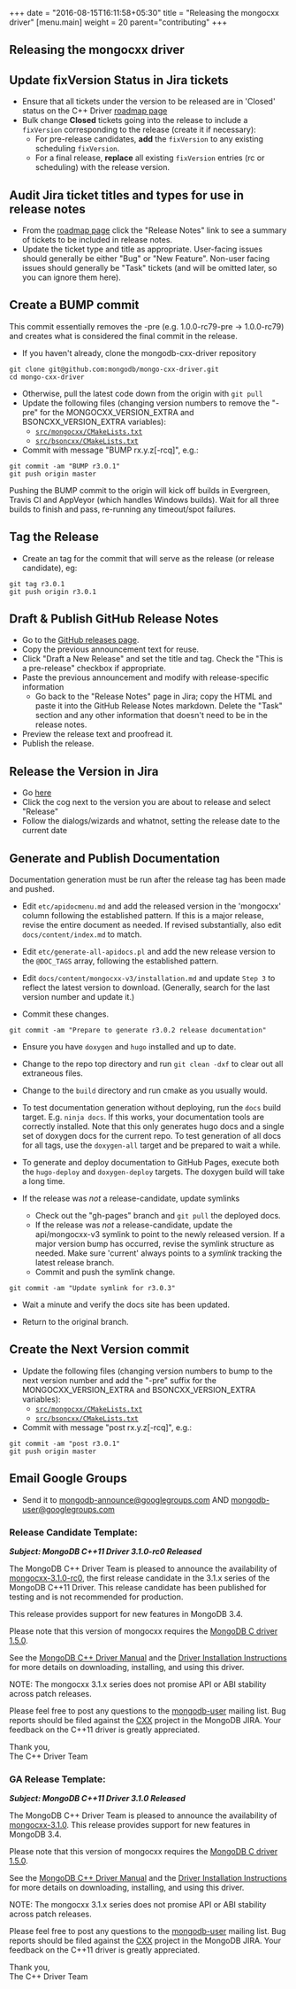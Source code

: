 +++
date = "2016-08-15T16:11:58+05:30"
title = "Releasing the mongocxx driver"
[menu.main]
  weight = 20
  parent="contributing"
+++

## Releasing the mongocxx driver

## Update fixVersion Status in Jira tickets

* Ensure that all tickets under the version to be released are in
  'Closed' status on the C++ Driver [roadmap
  page](https://jira.mongodb.org/browse/CXX/?selectedTab=com.atlassian.jira.jira-projects-plugin:roadmap-panel)
* Bulk change **Closed** tickets going into the release to include a `fixVersion`
  corresponding to the release (create it if necessary):
    * For pre-release candidates, **add** the `fixVersion` to any existing
      scheduling `fixVersion`.
    * For a final release, **replace** all existing `fixVersion` entries (rc or
      scheduling) with the release version.

## Audit Jira ticket titles and types for use in release notes

* From the [roadmap page](https://jira.mongodb.org/browse/CXX/?selectedTab=com.atlassian.jira.jira-projects-plugin:roadmap-panel)
  click the "Release Notes" link to see a summary of tickets to be included
  in release notes.
* Update the ticket type and title as appropriate.  User-facing issues
  should generally be either "Bug" or "New Feature".  Non-user facing
  issues should generally be "Task" tickets (and will be omitted later, so
  you can ignore them here).

## Create a BUMP commit

This commit essentially removes the -pre (e.g. 1.0.0-rc79-pre ->
1.0.0-rc79) and creates what is considered the final commit in the release.

*  If you haven't already, clone the mongodb-cxx-driver repository

```
git clone git@github.com:mongodb/mongo-cxx-driver.git
cd mongo-cxx-driver
```

* Otherwise, pull the latest code down from the origin with `git pull`
* Update the following files (changing version numbers to remove the "-pre"
  for the MONGOCXX_VERSION_EXTRA and BSONCXX_VERSION_EXTRA variables):
    * [`src/mongocxx/CMakeLists.txt`](https://github.com/mongodb/mongo-cxx-driver/blob/master/src/mongocxx/CMakeLists.txt#L30)
    * [`src/bsoncxx/CMakeLists.txt`](https://github.com/mongodb/mongo-cxx-driver/blob/master/src/bsoncxx/CMakeLists.txt#L22)
* Commit with message "BUMP rx.y.z[-rcq]", e.g.:

```
git commit -am "BUMP r3.0.1"
git push origin master
```

Pushing the BUMP commit to the origin will kick off builds in Evergreen,
Travis CI and AppVeyor (which handles Windows builds). Wait for all three
builds to finish and pass, re-running any timeout/spot failures.

## Tag the Release

* Create an tag for the commit that will serve as the release (or release candidate), eg:

```
git tag r3.0.1
git push origin r3.0.1
```

## Draft & Publish GitHub Release Notes

* Go to the [GitHub releases page](https://github.com/mongodb/mongo-cxx-driver/releases).
* Copy the previous announcement text for reuse.
* Click "Draft a New Release" and set the title and tag.  Check the
  "This is a pre-release" checkbox if appropriate.
* Paste the previous announcement and modify with release-specific information
    * Go back to the "Release Notes" page in Jira; copy the HTML and paste it into
      the GitHub Release Notes markdown.  Delete the "Task" section and any
      other information that doesn't need to be in the release notes.
* Preview the release text and proofread it.
* Publish the release.

## Release the Version in Jira

* Go
  [here](https://jira.mongodb.org/plugins/servlet/project-config/CXX/versions)
* Click the cog next to the version you are about to release and select "Release"
* Follow the dialogs/wizards and whatnot, setting the release date to the current date

## Generate and Publish Documentation

Documentation generation must be run after the release tag has been made
and pushed.

* Edit `etc/apidocmenu.md` and add the released version in the 'mongocxx'
  column following the established pattern.  If this is a major release,
  revise the entire document as needed.  If revised substantially, also
  edit `docs/content/index.md` to match.

* Edit `etc/generate-all-apidocs.pl` and add the new release version to
  the `@DOC_TAGS` array, following the established pattern.

* Edit `docs/content/mongocxx-v3/installation.md` and update `Step 3` to
  reflect the latest version to download.  (Generally, search for the last
  version number and update it.)

* Commit these changes.

`git commit -am "Prepare to generate r3.0.2 release documentation"`

* Ensure you have `doxygen` and `hugo` installed and up to date.

* Change to the repo top directory and run `git clean -dxf` to clear out
  all extraneous files.

* Change to the `build` directory and run cmake as you usually would.

* To test documentation generation without deploying, run the `docs` build
  target.  E.g. `ninja docs`.  If this works, your documentation tools are
  correctly installed.  Note that this only generates hugo docs and a
  single set of doxygen docs for the current repo.  To test generation of
  all docs for all tags, use the `doxygen-all` target and be prepared to
  wait a while.

* To generate and deploy documentation to GitHub Pages, execute both the
  `hugo-deploy` and `doxygen-deploy` targets.  The doxygen build will take
  a long time.

* If the release was *not* a release-candidate, update symlinks
    * Check out the "gh-pages" branch and `git pull` the deployed docs.
    * If the release was *not* a release-candidate, update the
      api/mongocxx-v3 symlink to point to the newly released version.  If a
      major version bump has occurred, revise the symlink structure as
      needed.  Make sure 'current' always points to a *symlink* tracking
      the latest release branch.
    * Commit and push the symlink change.

`git commit -am "Update symlink for r3.0.3"`

* Wait a minute and verify the docs site has been updated.

* Return to the original branch.

## Create the Next Version commit

* Update the following files (changing version numbers to bump to the next version number and add the "-pre" suffix for the MONGOCXX_VERSION_EXTRA and BSONCXX_VERSION_EXTRA variables):
    * [`src/mongocxx/CMakeLists.txt`](https://github.com/mongodb/mongo-cxx-driver/blob/master/src/mongocxx/CMakeLists.txt#L30)
    * [`src/bsoncxx/CMakeLists.txt`](https://github.com/mongodb/mongo-cxx-driver/blob/master/src/bsoncxx/CMakeLists.txt#L22)
* Commit with message "post rx.y.z[-rcq]", e.g.:

```
git commit -am "post r3.0.1"
git push origin master
```

## Email Google Groups

* Send it to mongodb-announce@googlegroups.com AND mongodb-user@googlegroups.com

### Release Candidate Template:

***Subject: MongoDB C++11 Driver 3.1.0-rc0 Released***

The MongoDB C++ Driver Team is pleased to announce the availability of
[mongocxx-3.1.0-rc0](https://github.com/mongodb/mongo-cxx-driver/releases/tag/r3.1.0-rc0),
the first release candidate in the 3.1.x series of the MongoDB C++11
Driver.  This release candidate has been published for testing and is not
recommended for production.

This release provides support for new features in MongoDB 3.4.

Please note that this version of mongocxx requires the [MongoDB C driver
1.5.0](https://github.com/mongodb/mongo-c-driver/releases/tag/1.5.0).

See the [MongoDB C++ Driver
Manual](https://mongodb.github.io/mongo-cxx-driver/) and the [Driver
Installation
Instructions](https://mongodb.github.io/mongo-cxx-driver/mongocxx-v3/installation/)
for more details on downloading, installing, and using this driver.

NOTE: The mongocxx 3.1.x series does not promise API or ABI stability
across patch releases.

Please feel free to post any questions to the
[mongodb-user](https://groups.google.com/forum/#!forum/mongodb-user)
mailing list.  Bug reports should be filed against the
[CXX](https://jira.mongodb.org/browse/CXX) project in the MongoDB JIRA.
Your feedback on the C++11 driver is greatly appreciated.

Thank you,<br/>
The C++ Driver Team

### GA Release Template:

***Subject: MongoDB C++11 Driver 3.1.0 Released***

The MongoDB C++ Driver Team is pleased to announce the availability of
[mongocxx-3.1.0](https://github.com/mongodb/mongo-cxx-driver/releases/tag/r3.1.0).
This release provides support for new features in MongoDB 3.4.

Please note that this version of mongocxx requires the [MongoDB C driver
1.5.0](https://github.com/mongodb/mongo-c-driver/releases/tag/1.5.0).

See the [MongoDB C++ Driver
Manual](https://mongodb.github.io/mongo-cxx-driver/) and the [Driver
Installation
Instructions](https://mongodb.github.io/mongo-cxx-driver/mongocxx-v3/installation/)
for more details on downloading, installing, and using this driver.

NOTE: The mongocxx 3.1.x series does not promise API or ABI stability
across patch releases.

Please feel free to post any questions to the
[mongodb-user](https://groups.google.com/forum/#!forum/mongodb-user)
mailing list.  Bug reports should be filed against the
[CXX](https://jira.mongodb.org/browse/CXX) project in the MongoDB JIRA.
Your feedback on the C++11 driver is greatly appreciated.

Thank you,<br/>
The C++ Driver Team
